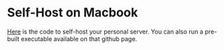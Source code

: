 # Self-Host on Macbook

[Here](https://github.com/vana-com/vana-personal-server) is the code to self-host your personal server. You can also run a pre-built executable available on that github page.

[\
](https://docs.vana.com/network/personal-servers/run-your-personal-server)
